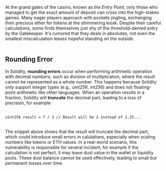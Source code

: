 At the grand gates of the casino, known as the *Entry Point*, only those who managed to get the exact amount of deposit can cross into the high-stakes games. Many eager players approach with pockets jingling, exchanging their precious ether for tokens at the shimmering kiosk. Despite their careful calculations, some finds themselves just shy of the threshold-denied entry by the Gatekeeper. It's rumored that they deals in absolutes, not even the smallest miscalculation leaves hopeful standing on the outside. &nbsp;  
&nbsp;  

## Rounding Error

In Solidity, **rounding errors** occur when performing arithmetic operation with decimal numbers, such as division of multiplication, where the result cannot be represented as a whole number. This happens because Solidity only support integer types (e.g., *uint256*, *int256*) and does not floating-point arithmetic like other languages. When an operation results in a fraction, Solidity will **truncate** the decimal part, leading to a loss of precision, for example &nbsp;  
&nbsp;  

```solidity
uint256 result = 7 / 3 // Result will be 2 instead of 2,33...
```
&nbsp;  
The snippet above shows that the result will truncate the decimal part, which could introduce small errors in calulations, especially when scaling numbers like tokens or ETH values. In a real-world scenario, this vulnerability is responsible for several incident, for example if the calculation is not perfect, it may leave dust value in the wallet or liquidity pools. These dust balance cannot be used effectively, leading to small but permanent losses over time. 

